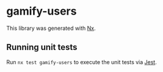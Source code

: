 # gamify-users

This library was generated with [Nx](https://nx.dev).

## Running unit tests

Run `nx test gamify-users` to execute the unit tests via [Jest](https://jestjs.io).
